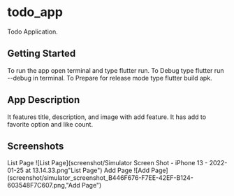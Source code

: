# todo_app

Todo Application.

## Getting Started

To run the app open terminal and type flutter run.
To Debug type flutter run --debug in terminal.
To Prepare for release mode type flutter build apk.

## App Description

It features title, description, and image with add feature.
It has add to favorite option and like count.

## Screenshots

List Page
![List Page](screenshot/Simulator Screen Shot - iPhone 13 - 2022-01-25 at 13.14.33.png"List Page")
Add Page
![Add Page](screenshot/simulator_screenshot_B446F676-F7EE-42EF-B124-603548F7C607.png,"Add Page")
